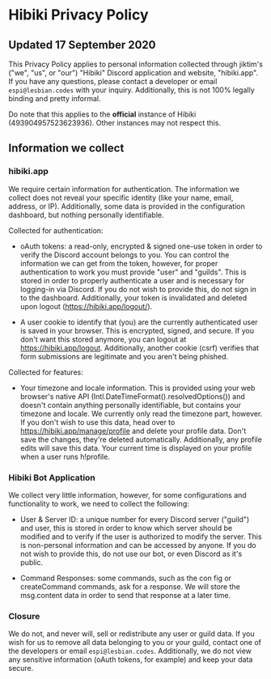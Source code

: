 # Hibiki Privacy Policy
## Updated 17 September 2020

This Privacy Policy applies to personal information collected through jiktim's ("we", "us", or "our") "Hibiki" Discord application and website, "hibiki.app". If you have any questions, please contact a developer or email `espi@lesbian.codes` with your inquiry. Additionally, this is not 100% legally binding and pretty informal.

Do note that this applies to the **official** instance of Hibiki (493904957523623936). Other instances may not respect this.

## Information we collect

### hibiki.app
We require certain information for authentication. The information we collect does not reveal your specific identity (like your name, email, address, or IP). Additionally, some data is provided in the configuration dashboard, but nothing personally identifiable.

Collected for authentication:

- oAuth tokens: a read-only, encrypted &amp; signed one-use token in order to verify the Discord account belongs to you. You can control the information we can get from the token, however, for proper authentication to work you must provide "user" and "guilds". This is stored in order to properly authenticate a user and is necessary for logging-in via Discord. If you do not wish to provide this, do not sign in to the dashboard. Additionally, your token is invalidated and deleted upon logout (https://hibiki.app/logout/).

- A user cookie to identify that (you) are the currently authenticated user is saved in your browser. This is encrypted, signed, and secure. If you don't want this stored anymore, you can logout at https://hibiki.app/logout. Additionally, another cookie (csrf) verifies that form submissions are legitimate and you aren't being phished.

Collected for features:

- Your timezone and locale information. This is provided using your web browser's native API (Intl.DateTimeFormat().resolvedOptions()) and doesn't contain anything personally identifiable, but contains your timezone and locale. We currently only read the timezone part, however. If you don't wish to use this data, head over to https://hibiki.app/manage/profile and delete your profile data. Don't save the changes, they're deleted automatically. Additionally, any profile edits will save this data. Your current time is displayed on your profile when a user runs h!profile.

### Hibiki Bot Application
We collect very little information, however, for some configurations and functionality to work, we need to collect the following:

- User &amp; Server ID: a unique number for every Discord server ("guild") and user, this is stored in order to know which server should be modified and to verify if the user is authorized to modify the server. This is non-personal information and can be accessed by anyone. If you do not wish to provide this, do not use our bot, or even Discord as it's public.

- Command Responses: some commands, such as the con fig or createCommand commands, ask for a response. We will store the msg.content data in order to send that response at a later time.

### Closure
We do not, and never will, sell or redistribute any user or guild data. If you wish for us to remove all data belonging to you or your guild, contact one of the developers or email `espi@lesbian.codes`. Additionally, we do not view any sensitive information (oAuth tokens, for example) and keep your data secure.
